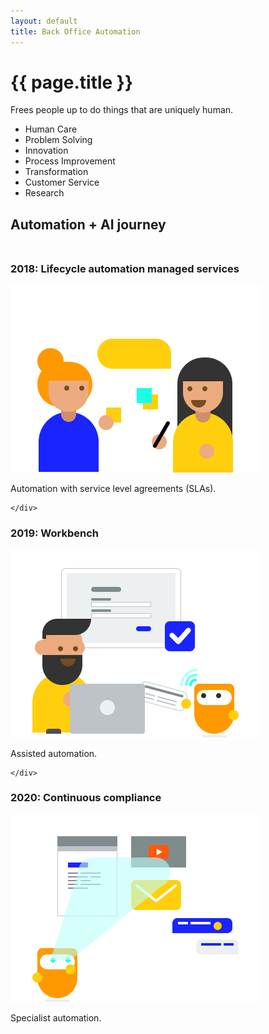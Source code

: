 ```yaml
---
layout: default
title: Back Office Automation
---
```


# {{ page.title }}

<p>Frees people up to do things that are uniquely human.</p>
<ul>
  <li>Human Care</li>
  <li>Problem Solving</li>
  <li>Innovation</li>
  <li>Process Improvement</li>
  <li>Transformation</li>
  <li>Customer Service</li>
  <li>Research</li>
</ul>

<h2>Automation + AI journey</h2>

<!-- timeline-->
<div class="timeline" style="margin: 48px 0;">

  <div class="container left">
    <div class="timeline-content">
      <h3>2018: Lifecycle automation managed services</h3>
      <p><img src="assets/images/people.png" alt="People doing work together"></p>
      <p>Automation with service level agreements (SLAs).</p>

    </div>
  </div>

  <div class="container right">
    <div class="timeline-content">
    <h3>2019: Workbench</h3>
    <p><img src="assets/images/tag-team.png" alt="A bot scanning stuff"></p>
    <p>Assisted automation.</p>

    </div>
  </div>

  <div class="container left">
    <div class="timeline-content">
    <h3>2020: Continuous compliance</h3>
    <p><img src="assets/images/scanning.png" alt="Person and bot working together"></p>
    <p>Specialist automation.</p>
    </div>
  </div>

</div>
<!-- /timeline -->
